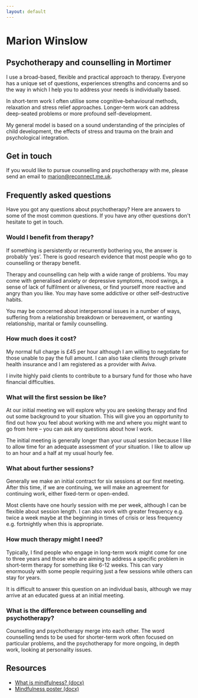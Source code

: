 ```yaml
---
layout: default
---
```


# Marion Winslow

## Psychotherapy and counselling in Mortimer

I use a broad-based, flexible and practical approach to therapy. Everyone has a unique set of questions, experiences strengths and concerns and so the way in which I help you to address your needs is individually based.

In short-term work I often utilise some cognitive-behavioural methods, relaxation and stress relief approaches. Longer-term work can address deep-seated problems or more profound self-development.

My general model is based on a sound understanding of the principles of child development, the effects of stress and trauma on the brain and psychological integration.

## Get in touch

If you would like to pursue counselling and psychotherapy with me, please send an email to <marion@reconnect.me.uk>.


## Frequently asked questions

Have you got any questions about psychotherapy? Here are answers to some of the most common questions. If you have any other questions don't hesitate to get in touch.

### Would I benefit from therapy?

If something is persistently or recurrently bothering you, the answer is probably ‘yes’. There is good research evidence that most people who go to counselling or therapy benefit.

Therapy and counselling can help with a wide range of problems. You may come with generalised anxiety or depressive symptoms, mood swings, a sense of lack of fulfilment or aliveness, or find yourself more reactive and angry than you like. You may have some addictive or other self-destructive habits.

You may be concerned about interpersonal issues in a number of ways, suffering from a relationship breakdown or bereavement, or wanting relationship, marital or family counselling.

### How much does it cost?

My normal full charge is £45 per hour although I am willing to negotiate for those unable to pay the full amount. I can also take clients through private health insurance and I am registered as a provider with Aviva.

I invite highly paid clients to contribute to a bursary fund for those who have financial difficulties.

### What will the first session be like?

At our initial meeting we will explore why you are seeking therapy and find out some background to your situation. This will give you an opportunity to find out how you feel about working with me and where you might want to go from here – you can ask any questions about how I work.

The initial meeting is generally longer than your usual session because I like to allow time for an adequate assessment of your situation. I like to allow up to an hour and a half at my usual hourly fee.

### What about further sessions?

Generally we make an initial contract for six sessions at our first meeting. After this time, if we are continuing, we will make an agreement for continuing work, either fixed-term or open-ended.

Most clients have one hourly session with me per week, although I can be flexible about session length. I can also work with greater frequency e.g. twice a week maybe at the beginning in times of crisis or less frequency e.g. fortnightly when this is appropriate.

### How much therapy might I need?

Typically, I find people who engage in long-term work might come for one to three years and those who are aiming to address a specific problem in short-term therapy for something like 6-12 weeks. This can vary enormously with some people requiring just a few sessions while others can stay for years.

It is difficult to answer this question on an individual basis, although we may arrive at an educated guess at an initial meeting.

### What is the difference between counselling and psychotherapy?

Counselling and psychotherapy merge into each other. The word counselling tends to be used for shorter-term work often focused on particular problems, and the psychotherapy for more ongoing, in depth work, looking at personality issues.

## Resources

- [What is mindfulness? (docx)](what-is-mindfulness.docx)
- [Mindfulness poster (docx)](mindfulness-poster.docx)
